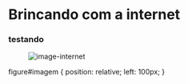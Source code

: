 <h1>Brincando com a internet</h1>
<h3>testando</h3>
<figure id="imagem">
  <img alt="image-internet" src="https://encrypted-tbn0.gstatic.com/images?q=tbn:ANd9GcQBog4Z2tK5HzhFf4sSajN7wwhfWwRayCe6xQ&usqp=CAU">
</figure>

figure#imagem {
  position: relative;
  left: 100px;
}

